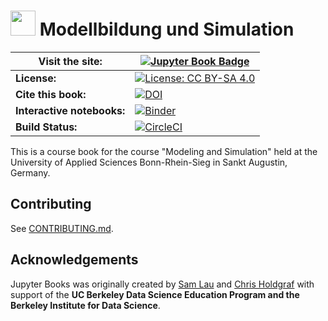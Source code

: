 # <img src="content/images/logo/favicon.ico" width=40 /> Modellbildung und Simulation

| **Visit the site:** | [![Jupyter Book Badge](https://jupyterbook.org/badge.svg)](https://joergbrech.github.io/Modellbildung-und-Simulation/intro) |
|--|--|
| **License:** | [![License: CC BY-SA 4.0](https://upload.wikimedia.org/wikipedia/commons/e/e5/CC_BY-SA_icon.svg)](https://creativecommons.org/licenses/by-sa/4.0/) |
| **Cite this book:** | [![DOI](https://zenodo.org/badge/DOI/10.5281/zenodo.2560551.svg)](https://doi.org/10.5281/zenodo.2560551) |
| **Interactive notebooks:** | [![Binder](https://mybinder.org/badge_logo.svg)](https://mybinder.org/v2/gh/joergbrech/Modellbildung-und-Simulation/master?urlpath=lab/tree/content) |
| **Build Status:** | [![CircleCI](https://circleci.com/gh/joergbrech/Modellbildung-und-Simulation.svg?style=svg)](https://circleci.com/gh/joergbrech/Modellbildung-und-Simulation) |

This is a course book for the course "Modeling and Simulation" held at the University of Applied Sciences Bonn-Rhein-Sieg in Sankt Augustin, Germany. 

## Contributing

See [CONTRIBUTING.md](CONTRIBUTING.md).

## Acknowledgements

Jupyter Books was originally created by [Sam Lau][sam] and [Chris Holdgraf][chris]
with support of the **UC Berkeley Data Science Education Program and the Berkeley
Institute for Data Science**.

[sam]: http://www.samlau.me/
[chris]: https://predictablynoisy.com
